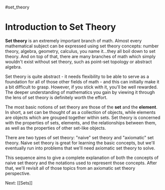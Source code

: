 #set_theory
# Introduction to Set Theory
**Set theory** is an extremely important branch of math. Almost every mathematical subject can be expressed using set theory concepts: number theory, algebra, geometry, calculus, you name it...they all boil down to set theory. And on top of that, there are many branches of math which simply wouldn't exist without set theory, such as point-set topology or abstract algebra.

Set theory is quite abstract - it needs flexibility to be able to serve as a foundation for all of those other fields of math - and this can initially make it a bit difficult to grasp. However, if you stick with it, you'll be well rewarded. The deeper understanding of mathematics you gain by viewing it through the lens of set theory is definitely worth the effort.

The most basic notions of set theory are those of the **set** and the **element**. In short, a set can be thought of as a collection of objects, while elements are objects which are grouped together within sets. Set theory is concerned with the properties of sets, elements, and the relationships between them, as well as the properties of other set-like objects.

There are two types of set theory: "naive" set theory and "axiomatic" set theory. Naive set theory is great for learning the basic concepts, but we'll eventually run into problems that we'll need axiomatic set theory to solve.

This sequence aims to give a complete explanation of both the concepts of naive set theory and the notations used to represent those concepts. After that, we'll revisit all of those topics from an axiomatic set theory perspective.

Next: [[Sets]]